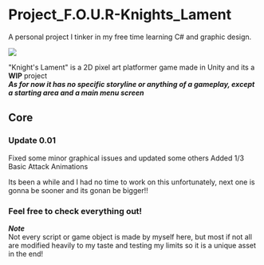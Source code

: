 # Project_F.O.U.R-Knights_Lament
A personal project I tinker in my free time learning C# and graphic design.

![](Images/Title.png)

"Knight's Lament" is a 2D pixel art platformer game made in Unity and its a **WIP** project <br>
***As for now it has no specific storyline or anything of a gameplay, except a starting area and a main menu screen*** <br>

## Core
### Update 0.01 <br>
Fixed some minor graphical issues and updated some others
Added 1/3 Basic Attack Animations

Its been a while and I had no time to work on this unfortunately, next one is gonna be sooner and its gonan be bigger!! <br>

### Feel free to check everything out!
***Note***<br>
Not every script or game object is made by myself here, but most if not all are modified heavily to my taste and testing my limits so it is a unique asset in the end!
